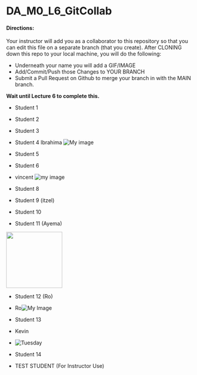 # DA_M0_L6_GitCollab

#### Directions:  

Your instructor will add you as a collaborator to this repository so that you can edit this file on a separate branch (that you create).  After CLONING down this repo to your local machine, you will do the following:

- Underneath your name you will add a GIF/IMAGE
- Add/Commit/Push those Changes to YOUR BRANCH
- Submit a Pull Request on Github to merge your branch in with the MAIN branch.

<b>Wait until Lecture 6 to complete this.</b> 

- Student 1

- Student 2

- Student 3

- Student 4
Ibrahima
![My image](https://encrypted-tbn0.gstatic.com/images?q=tbn:ANd9GcSPDoHbd6uegEgxmGY4ET1UhcH-78MA8uIOxRLtSgJ5VK50uoD3ziaEyyGQACfzH1IvMvk&usqp=CAU)

- Student 5

- Student 6

- vincent
![my image](https://media3.giphy.com/media/v1.Y2lkPTc5MGI3NjExYW13NHoyMmxhbjZjY3l6amJuZTdtN2RkeXBzbjhla2kyNGJ2ZXI3cCZlcD12MV9pbnRlcm5hbF9naWZfYnlfaWQmY3Q9Zw/l41YiLaqBQDBuyFCU/giphy.gif)

- Student 8

- Student 9 (itzel)
[
](https://www.google.com/url?sa=i&url=https%3A%2F%2Fshortpixel.com%2Fblog%2Fexploring-animated-gifs%2F&psig=AOvVaw24PM3x9wxBy7G3SXfwgjpZ&ust=1746029335541000&source=images&cd=vfe&opi=89978449&ved=0CBMQjRxqFwoTCKjk1qTQ_YwDFQAAAAAdAAAAABAE)
- Student 10

- Student 11 (Ayema)
  
<img src="https://github.com/user-attachments/assets/468c4fdc-5ebc-4865-8927-b7d99ed940c7" width="150">

- Student 12 (Ro)
- Ro![My Image](https://media.tenor.com/B4RwmB1rojYAAAAM/homie-dance-2homie-dance.gif)
- Student 13


- Kevin

- ![Tuesday](https://media3.giphy.com/media/v1.Y2lkPTc5MGI3NjExOXV4bmZ1YmRoYm44cjA4bHdsNnc2M3lvOHl4azJveXR0N2kwZ2ZzNiZlcD12MV9pbnRlcm5hbF9naWZfYnlfaWQmY3Q9Zw/HrfPJcCI1ykdtH6LOW/giphy.gif)

- Student 14

- TEST STUDENT (For Instructor Use) 
